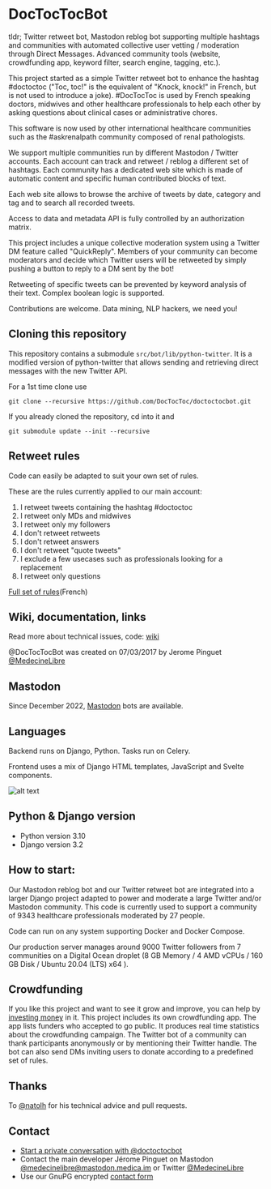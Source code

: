 # DocTocTocBot

tldr; Twitter retweet bot, Mastodon reblog bot supporting multiple hashtags and communities with automated collective user vetting / moderation through Direct Messages. Advanced community tools (website, crowdfunding app, keyword filter, search engine, tagging, etc.).

This project started as a simple Twitter retweet bot to enhance the hashtag #doctoctoc
("Toc, toc!" is the equivalent of "Knock, knock!" in French, but is not used to
introduce a joke).
\#DocTocToc is used by French speaking doctors, midwives and other healthcare
professionals to help each other by asking questions about clinical cases or
administrative chores.

This software is now used by other international healthcare communities such as
the #askrenalpath community composed of renal pathologists.

We support multiple communities run by different Mastodon / Twitter accounts. Each account can track and retweet / reblog a different set of hashtags.
Each community has a dedicated web site which is made of automatic content and
specific human contributed blocks of text.

Each web site allows to browse the archive of tweets by date, category and tag and to search all recorded tweets.

Access to data and metadata API is fully controlled by an authorization matrix.

This project includes a unique collective moderation system using a Twitter DM feature called "QuickReply". Members of your community can become moderators and decide which Twitter users will be retweeted by simply pushing a button to reply to a DM sent by the bot!

Retweeting of specific tweets can be prevented by keyword analysis of their
text. Complex boolean logic is supported.

Contributions are welcome. Data mining, NLP hackers, we need you!

## Cloning this repository
This repository contains a submodule ```src/bot/lib/python-twitter```. It is a modified version of python-twitter that allows sending and retrieving direct messages with the new Twitter API.

For a 1st time clone use

```
git clone --recursive https://github.com/DocTocToc/doctoctocbot.git
```

If you already cloned the repository, cd into it and

```
git submodule update --init --recursive
```

## Retweet rules

Code can easily be adapted to suit your own set of rules.

These are the rules currently applied to our main account:

1. I retweet tweets containing the hashtag #doctoctoc
2. I retweet only MDs and midwives
3. I retweet only my followers
4. I don't retweet retweets
5. I don't retweet answers
6. I don't retweet "quote tweets"
7. I exclude a few usecases such as professionals looking for a replacement
8. I retweet only questions

[Full set of rules](https://doctoctoc.net/rules)(French)



## Wiki, documentation, links

Read more about technical issues, code: [wiki](https://github.com/jeromecc/doctoctocbot/wiki)

@DocTocTocBot was created on 07/03/2017 by Jerome Pinguet [@MedecineLibre](https://twitter.com/medecinelibre)


## Mastodon
Since December 2022, [Mastodon](https://mastodon.social) bots are available.

## Languages

Backend runs on Django, Python. Tasks run on Celery.

Frontend uses a mix of Django HTML templates, JavaScript and Svelte components.

![alt text](https://img.shields.io/badge/python-3.10-green.svg "Python3.10")

Python & Django version
--------------
* Python version 3.10
* Django version 3.2

How to start:
-------------

Our Mastodon reblog bot and our Twitter retweet bot are integrated into a larger Django project adapted to power and moderate a large Twitter and/or Mastodon community. This code is currently used to support a community of 9343 healthcare professionals moderated by 27 people.

Code can run on any system supporting Docker and Docker Compose.

Our production server manages around 9000 Twitter followers from 7 communities on a Digital Ocean droplet (8 GB Memory / 4 AMD vCPUs / 160 GB Disk / Ubuntu 20.04 (LTS) x64
).

## Crowdfunding
If you like this project and want to see it grow and improve, you can help by [investing money](https://doctoctoc.net/financement) in it.
This project includes its own crowdfunding app. The app lists funders who
accepted to go public. It produces real time statistics about the crowdfunding
campaign.
The Twitter bot of a community can thank participants anonymously or by
mentioning their Twitter handle. The bot can also send DMs inviting users to
donate according to a predefined set of rules.

## Thanks
To [@natolh](https://twitter.com/natolh) for his technical advice and pull requests.

## Contact
* [Start a private conversation with @doctoctocbot](https://twitter.com/messages/compose?recipient_id=881706502939185152)
* Contact the main developer Jérome Pinguet on Mastodon [@medecinelibre@mastodon.medica.im](https://mastodon.medica.im/@medecinelibre) or Twitter [@MedecineLibre](https://twitter.com/MedecineLibre)
* Use our GnuPG encrypted [contact form](https://doctoctoc.net/contact)